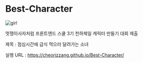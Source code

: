 # Best-Character


![girl](https://user-images.githubusercontent.com/112460466/193060153-c5b84be8-270e-414f-bd3a-b2b828d59c61.gif)


멋쟁이사자처럼 프론트엔드 스쿨 3기
천하제일 캐릭터 만들기 대회 제출


제목 : 점심시간에 급식 먹으러 달려가는 소녀

실행 URL : https://cheorizzang.github.io/Best-Character/
